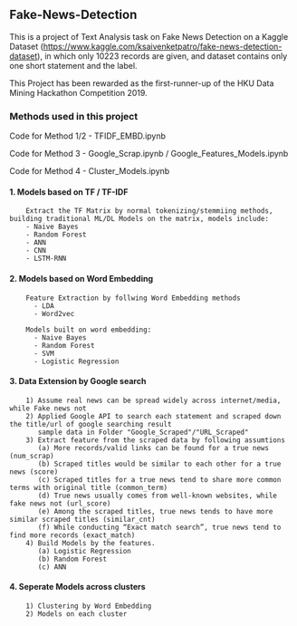 ## Fake-News-Detection

This is a project of Text Analysis task on Fake News Detection on a Kaggle Dataset (https://www.kaggle.com/ksaivenketpatro/fake-news-detection-dataset), in which only 10223 records are given, and dataset contains only one short statement and the label.

This Project has been rewarded as the first-runner-up of the HKU Data Mining Hackathon Competition 2019.

### Methods used in this project
Code for Method 1/2 - TFIDF_EMBD.ipynb

Code for Method 3 - Google_Scrap.ipynb / Google_Features_Models.ipynb

Code for Method 4 - Cluster_Models.ipynb


#### 1. Models based on TF / TF-IDF
        Extract the TF Matrix by normal tokenizing/stemmiing methods, building traditional ML/DL Models on the matrix, models include:
        - Naive Bayes
        - Random Forest
        - ANN
        - CNN
        - LSTM-RNN

#### 2. Models based on Word Embedding
        Feature Extraction by follwing Word Embedding methods
          - LDA
          - Word2vec
        
        Models built on word embedding:
          - Naive Bayes
          - Random Forest
          - SVM
          - Logistic Regression

#### 3. Data Extension by Google search
        1) Assume real news can be spread widely across internet/media, while Fake news not
        2) Applied Google API to search each statement and scraped down the title/url of google searching result 
           sample data in Folder "Google_Scraped"/"URL_Scraped"
        3) Extract feature from the scraped data by following assumtions
           (a) More records/valid links can be found for a true news (num_scrap)
           (b) Scraped titles would be similar to each other for a true news (score)
           (c) Scraped titles for a true news tend to share more common terms with original title (common_term)
           (d) True news usually comes from well-known websites, while fake news not (url_score)
           (e) Among the scraped titles, true news tends to have more similar scraped titles (similar_cnt)
           (f) While conducting “Exact match search”, true news tend to find more records (exact_match)
        4) Build Models by the features.
           (a) Logistic Regression
           (b) Random Forest
           (c) ANN

#### 4. Seperate Models across clusters
        1) Clustering by Word Embedding
        2) Models on each cluster







